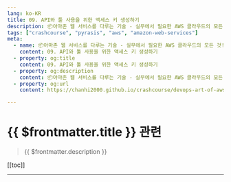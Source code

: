 ```yaml
---
lang: ko-KR
title: 09. API와 툴 사용을 위한 액세스 키 생성하기
description: 📦아마존 웹 서비스를 다루는 기술 - 실무에서 필요한 AWS 클라우드의 모든 것! > 09. API와 툴 사용을 위한 액세스 키 생성하기
tags: ["crashcourse", "pyrasis", "aws", "amazon-web-services"]
meta:
  - name: 📦아마존 웹 서비스를 다루는 기술 - 실무에서 필요한 AWS 클라우드의 모든 것! > 09. API와 툴 사용을 위한 액세스 키 생성하기
    content: 09. API와 툴 사용을 위한 액세스 키 생성하기
  - property: og:title
    content: 09. API와 툴 사용을 위한 액세스 키 생성하기
  - property: og:description
    content: 📦아마존 웹 서비스를 다루는 기술 - 실무에서 필요한 AWS 클라우드의 모든 것! > 09. API와 툴 사용을 위한 액세스 키 생성하기
  - property: og:url
    content: https://chanhi2000.github.io/crashcourse/devops-art-of-aws/09.html

---
```


# {{ $frontmatter.title }} 관련

> {{ $frontmatter.description }}

[[toc]]

---

<TagLinks />